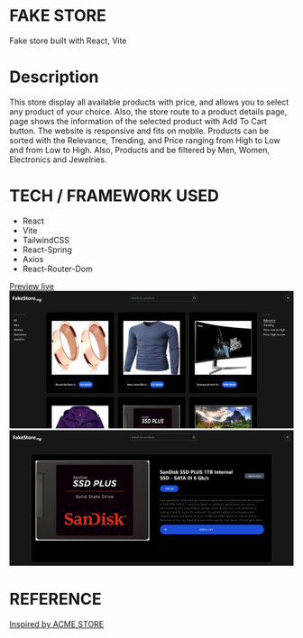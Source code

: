 # FAKE STORE
  Fake store built with React, Vite

# Description 
  This store display all available products with price, and allows you to select any product of your choice. Also, the store route to a product details page, page shows the information of the selected product with Add To Cart button. The website is responsive and fits on mobile.
  Products can be sorted with the Relevance, Trending, and Price ranging from High to Low and from Low to High. Also, Products and be filtered by Men, Women, Electronics and Jewelries.

# TECH / FRAMEWORK USED
  - React
  - Vite
  - TailwindCSS
  - React-Spring
  - Axios
  - React-Router-Dom

  [Preview live](https://regal-meerkat-a806fb.netlify.app/)
  ![Screenshot](/public/Image/Screenshot%202023-08-07%20141307.png)
  ![Screenshot](/public/Image/Screenshot%202023-08-07%20135629.png)

# REFERENCE
  [Inspired by ACME STORE](https://demo.vercel.store/search)
